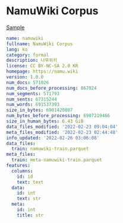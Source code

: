 # NamuWiki Corpus
 
[Sample](../sample/namuwiki.txt)
 
<!-- MARKDOWN-AUTO-DOCS:START (CODE:src=../../../ekorpkit/resources/corpora/namuwiki.yaml) -->
<!-- The below code snippet is automatically added from ../../../ekorpkit/resources/corpora/namuwiki.yaml -->
```yaml
name: namuwiki
fullname: NamuWiki Corpus
lang: ko
category: formal
description: 나무위키
license: CC BY-NC-SA 2.0 KR
homepage: https://namu.wiki
version: 1.0.0
num_docs: 571026
num_docs_before_processing: 867024
num_segments: 571793
num_sents: 67315244
num_words: 691537393
size_in_bytes: 6901420807
num_bytes_before_processing: 6907219466
size_in_human_bytes: 6.43 GiB
data_files_modified: '2022-02-23 09:04:04'
meta_files_modified: '2022-02-23 02:44:48'
info_updated: '2022-02-26 03:06:08'
data_files:
  train: namuwiki-train.parquet
meta_files:
  train: meta-namuwiki-train.parquet
features:
  columns:
    id: id
    text: text
  data:
    id: int
    text: str
  meta:
    id: int
    title: str
```
<!-- MARKDOWN-AUTO-DOCS:END -->
